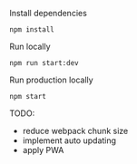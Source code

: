 Install dependencies
```
npm install
```

Run locally
```
npm run start:dev
```

Run production locally
```
npm start
```

TODO:
- reduce webpack chunk size
- implement auto updating
- apply PWA
